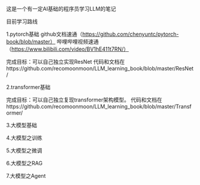 这是一个有一定AI基础的程序员学习LLM的笔记

目前学习路线

1.pytorch基础
github文档速通（https://github.com/chenyuntc/pytorch-book/blob/master）
哔哩哔哩视频速通（https://www.bilibili.com/video/BV1hE411t7RN/）

完成目标：可以自己独立实现ResNet
代码和文档在https://github.com/recomoonmoon/LLM_learning_book/blob/master/ResNet/

2.transformer基础

完成目标：可以自己独立复现transformer架构模型。
代码和文档在https://github.com/recomoonmoon/LLM_learning_book/blob/master/Transformer/

3.大模型基础

4.大模型之训练

5.大模型之微调

6.大模型之RAG

7.大模型之Agent

